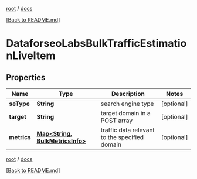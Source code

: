 [root](./../ "root") / [docs](./ "docs")

[[Back to README.md]](./../README.md "[Back to README.md]")

# DataforseoLabsBulkTrafficEstimationLiveItem

## Properties

| Name | Type | Description | Notes |
|------------ | ------------- | ------------- | -------------|
|**seType** | **String** | search engine type |  [optional] |
|**target** | **String** | target domain in a POST array |  [optional] |
|**metrics** | [**Map&lt;String, BulkMetricsInfo&gt;**](BulkMetricsInfo.md) | traffic data relevant to the specified domain |  [optional] |

[root](./../ "root") / [docs](./ "docs")

[[Back to README.md]](./../README.md "[Back to README.md]")